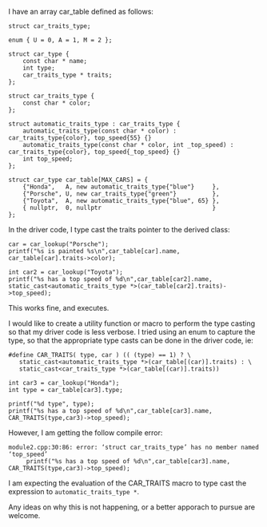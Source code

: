 I have an array car_table defined as follows:


	struct car_traits_type;

	enum { U = 0, A = 1, M = 2 };

	struct car_type {
	    const char * name;
	    int type;
	    car_traits_type * traits;
	};

	struct car_traits_type {
	    const char * color;
	};

	struct automatic_traits_type : car_traits_type {
	    automatic_traits_type(const char * color) : car_traits_type{color}, top_speed{55} {}
	    automatic_traits_type(const char * color, int _top_speed) : car_traits_type{color}, top_speed{_top_speed} {}
	    int top_speed;
	};

	struct car_type car_table[MAX_CARS] = {
	    {"Honda",   A, new automatic_traits_type{"blue"}     },
	    {"Porsche", U, new car_traits_type{"green"}          },
	    {"Toyota",  A, new automatic_traits_type{"blue", 65} },
	    { nullptr,  0, nullptr                               }
	};


In the driver code, I type cast the traits pointer to the derived class:

	car = car_lookup("Porsche");
	printf("%s is painted %s\n",car_table[car].name, car_table[car].traits->color);

	int car2 = car_lookup("Toyota");
	printf("%s has a top speed of %d\n",car_table[car2].name, static_cast<automatic_traits_type *>(car_table[car2].traits)->top_speed);


This works fine, and executes.

I would like to create a utility function or macro to perform the type casting so that my driver code is less verbose.  I tried using an enum to capture the type, so that the appropriate type casts can be done in the driver code, ie:


	#define CAR_TRAITS( type, car ) (( (type) == 1) ? \
	   static_cast<automatic_traits_type *>(car_table[(car)].traits) : \
	   static_cast<car_traits_type *>(car_table[(car)].traits)) 

	int car3 = car_lookup("Honda");
	int type = car_table[car3].type;

	printf("%d type", type);
	printf("%s has a top speed of %d\n",car_table[car3].name, CAR_TRAITS(type,car3)->top_speed);


However, I am getting the follow compile error:

	module2.cpp:30:86: error: ‘struct car_traits_type’ has no member named ‘top_speed’
	     printf("%s has a top speed of %d\n",car_table[car3].name, CAR_TRAITS(type,car3)->top_speed);


I am expecting the evaluation of the CAR_TRAITS macro to type cast the expression to `automatic_traits_type *`.

Any ideas on why this is not happening, or a better apporach to pursue are welcome.


